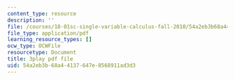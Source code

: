 ```yaml
---
content_type: resource
description: ''
file: /courses/18-01sc-single-variable-calculus-fall-2010/54a2eb3b68a44137647e8568911ad3d3_2_7htv5eviM.pdf
file_type: application/pdf
learning_resource_types: []
ocw_type: OCWFile
resourcetype: Document
title: 3play pdf file
uid: 54a2eb3b-68a4-4137-647e-8568911ad3d3
---
```

